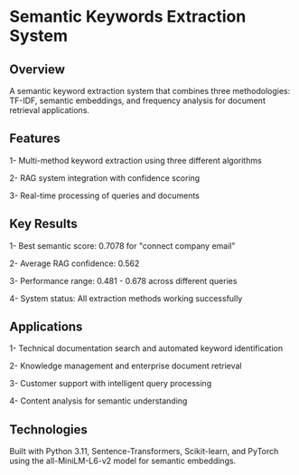 # Semantic Keywords Extraction System

## Overview
A semantic keyword extraction system that combines three methodologies: TF-IDF, semantic embeddings, and frequency analysis for document retrieval applications.

## Features
1- Multi-method keyword extraction using three different algorithms

2- RAG system integration with confidence scoring

3- Real-time processing of queries and documents

## Key Results
1- Best semantic score: 0.7078 for "connect company email"

2- Average RAG confidence: 0.562

3- Performance range: 0.481 - 0.678 across different queries

4- System status: All extraction methods working successfully

## Applications
1- Technical documentation search and automated keyword identification

2- Knowledge management and enterprise document retrieval

3- Customer support with intelligent query processing

4- Content analysis for semantic understanding

## Technologies
Built with Python 3.11, Sentence-Transformers, Scikit-learn, and PyTorch using the all-MiniLM-L6-v2 model for semantic embeddings.
